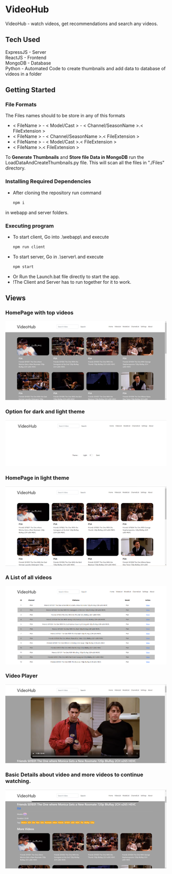 # VideoHub
VideoHub - watch videos, get recommendations and search any videos.  

## Tech Used
ExpressJS - Server  
ReactJS   - Frontend  
MongoDB   - Database  
Python    - Automated Code to create thumbnails and add data to database of videos in a folder  

## Getting Started

### File Formats

The Files names should to be store in any of this formats
* < FileName > - < Model/Cast > - < Channel/SeasonName >.< FileExtension >
* < FileName > - < Channel/SeasonName >.< FileExtension >
* < FileName > - < Model/Cast >.< FileExtension >
* < FileName >.< FileExtension >

To **Generate Thumbnails** and **Store file Data in MongoDB** run the LoadDataAndCreateThumbnails.py file. This will scan all the files in "./Files" directory.


### Installing Required Dependencies

* After cloning the repository run command
  ```bash
  npm i
  ```
  
in webapp and server folders.

### Executing program

* To start client, Go into .\webapp\ and execute
  ```bash
  npm run client
  ```
* To start server, Go  in .\server\ and execute
  ```bash
  npm start
  ```
* Or Run the Launch.bat file directly to start the app.
* !The Client and Server has to run together for it to work.

## Views

### HomePage with top videos
![image](https://github.com/shivansh1012/VideoHub/blob/WebDev/ReadMEPics/HomePage%20darkmode.png)

### Option for dark and light theme
![image](https://github.com/shivansh1012/VideoHub/blob/WebDev/ReadMEPics/SettingsPage.png)

### HomePage in light theme
![image](https://github.com/shivansh1012/VideoHub/blob/WebDev/ReadMEPics/HomePage.png)

### A List of all videos
![image](https://github.com/shivansh1012/VideoHub/blob/WebDev/ReadMEPics/VideoList.png)

### Video Player
![image](https://github.com/shivansh1012/VideoHub/blob/WebDev/ReadMEPics/Videoplayer.png)

### Basic Details about video and more videos to continue watching.
![image](https://github.com/shivansh1012/VideoHub/blob/WebDev/ReadMEPics/Videoplayermorevideos.png)
